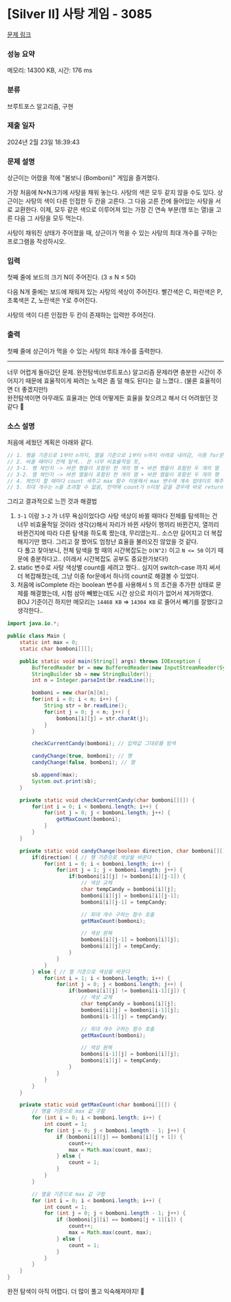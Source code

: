 # [Silver II] 사탕 게임 - 3085 

[문제 링크](https://www.acmicpc.net/problem/3085) 

### 성능 요약

메모리: 14300 KB, 시간: 176 ms

### 분류

브루트포스 알고리즘, 구현

### 제출 일자

2024년 2월 23일 18:39:43

### 문제 설명

<p>상근이는 어렸을 적에 "봄보니 (Bomboni)" 게임을 즐겨했다.</p>

<p>가장 처음에 N×N크기에 사탕을 채워 놓는다. 사탕의 색은 모두 같지 않을 수도 있다. 상근이는 사탕의 색이 다른 인접한 두 칸을 고른다. 그 다음 고른 칸에 들어있는 사탕을 서로 교환한다. 이제, 모두 같은 색으로 이루어져 있는 가장 긴 연속 부분(행 또는 열)을 고른 다음 그 사탕을 모두 먹는다.</p>

<p>사탕이 채워진 상태가 주어졌을 때, 상근이가 먹을 수 있는 사탕의 최대 개수를 구하는 프로그램을 작성하시오.</p>

### 입력 

 <p>첫째 줄에 보드의 크기 N이 주어진다. (3 ≤ N ≤ 50)</p>

<p>다음 N개 줄에는 보드에 채워져 있는 사탕의 색상이 주어진다. 빨간색은 C, 파란색은 P, 초록색은 Z, 노란색은 Y로 주어진다.</p>

<p>사탕의 색이 다른 인접한 두 칸이 존재하는 입력만 주어진다.</p>


### 출력 

 <p>첫째 줄에 상근이가 먹을 수 있는 사탕의 최대 개수를 출력한다.</p>
 
---
너무 어렵게 돌아갔던 문제. 완전탐색(브루트포스) 알고리즘 문제라면 충분한 시간이 주어지기 때문에 효율적이게 짜려는 노력은 좀 덜 해도 된다는 걸 느꼈다.. (물론 효율적이면 더 좋겠지만!)    
완전탐색이면 아무래도 효율과는 먼데 어떻게든 효율을 찾으려고 해서 더 어려웠던 것 같다 🥲  
### 소스 설명
처음에 세웠던 계획은 아래와 같다.
```java
// 1. 행을 기준으로 1부터 n까지, 열을 기준으로 1부터 n까지 아래로 내려감, 이중 for문을 두 번? => i-1 인덱스와 비교
// 2. 바꿀 때마다 전체 탐색.. 은 너무 비효율적일 듯,
// 3-1. 행 체인지 -> 바뀐 행들이 포함된 한 개의 행 + 바뀐 행들이 포함된 두 개의 열
// 3-2. 열 체인지 -> 바뀐 열들이 포함된 한 개의 열 + 바뀐 열들이 포함된 두 개의 행
// 4. 체인지 할 때마다 count 세주고 max 함수 이용해서 max 변수에 계속 업데이트 해주기, 함수 끝나면 0으로 초기화
// 5. 최대 개수는 n을 초과할 수 없음, 만약에 count가 n이랑 같을 경우에 바로 return 시켜서 끝내기
```

그리고 결과적으로 느낀 것과 해결법
1. ```3-1``` 이랑 ```3-2``` 가 너무 욕심이었다🙃 사탕 색상이 바뀔 때마다 전체를 탐색하는 건 너무 비효율적일 것이라 생각(```2```)해서 자리가 바뀐 사탕이 행끼리 바뀐건지, 열끼리 바뀐건지에 따라 다른 탐색을 하도록 짰는데, 무리였는지.. 소스만 길어지고 더 복잡해지기만 했다. 그리고 잘 짰어도 엄청난 효율을 불러오진 않았을 것 같다.    
다 풀고 찾아보니, 전체 탐색을 할 때의 시간복잡도는 ```O(N^2)``` 이고 ```N <= 50``` 이기 때문에 충분하다고.. (이래서 시간복잡도 공부도 중요한가보다!)   
2. static 변수로 사탕 색상별 count를 세려고 했다.. 심지어 switch-case 까지 써서 더 복잡해졌는데, 그냥 이중 for문에서 하나의 count로 해결볼 수 있었다.
3. 처음에 isComplete 라는 boolean 변수를 사용해서 ```5``` 의 조건을 추가한 상태로 문제를 해결했는데, 시험 삼아 빼봤는데도 시간 상으로 차이가 없어서 제거하였다.
   BOJ 기준이긴 하지만 메모리는 ```14468 KB``` => ```14304 KB``` 로 줄어서 빼기를 잘했다고 생각한다..
```java
import java.io.*;

public class Main {
    static int max = 0;
    static char bomboni[][];

    public static void main(String[] args) throws IOException {
        BufferedReader br = new BufferedReader(new InputStreamReader(System.in));
        StringBuilder sb = new StringBuilder();
        int n = Integer.parseInt(br.readLine());

        bomboni = new char[n][n];
        for(int i = 0; i < n; i++) {
            String str = br.readLine();
            for(int j = 0; j < n; j++) {
                bomboni[i][j] = str.charAt(j);
            }
        }

        checkCurrentCandy(bomboni); // 입력값 그대로를 탐색

        candyChange(true, bomboni); // 행
        candyChange(false, bomboni); // 열

        sb.append(max);
        System.out.print(sb);
    }

    private static void checkCurrentCandy(char bomboni[][]) {
        for(int i = 0; i < bomboni.length; i++) {
            for(int j = 0; j < bomboni.length; j++) {
                getMaxCount(bomboni);
            }
        }
    }

    private static void candyChange(boolean direction, char bomboni[][]) {
        if(direction) { // 행 기준으로 색상을 바꾼다
            for(int i = 0; i < bomboni.length; i++) {
                for(int j = 1; j < bomboni.length; j++) {
                    if(bomboni[i][j] != bomboni[i][j-1]) {
                        // 색상 교체
                        char tempCandy = bomboni[i][j];
                        bomboni[i][j] = bomboni[i][j-1];
                        bomboni[i][j-1] = tempCandy;

                        // 최대 개수 구하는 함수 호출
                        getMaxCount(bomboni);

                        // 색상 원복
                        bomboni[i][j-1] = bomboni[i][j];
                        bomboni[i][j] = tempCandy;
                    }
                }
            }
        } else { // 열 기준으로 색상을 바꾼다
            for(int i = 1; i < bomboni.length; i++) {
                for(int j = 0; j < bomboni.length; j++) {
                    if(bomboni[i][j] != bomboni[i-1][j]) {
                        // 색상 교체
                        char tempCandy = bomboni[i][j];
                        bomboni[i][j] = bomboni[i-1][j];
                        bomboni[i-1][j] = tempCandy;

                        // 최대 개수 구하는 함수 호출
                        getMaxCount(bomboni);

                        // 색상 원복
                        bomboni[i-1][j] = bomboni[i][j];
                        bomboni[i][j] = tempCandy;
                    }
                }
            }
        }
    }

    private static void getMaxCount(char bomboni[][]) {
        // 행을 기준으로 max 값 구함
        for (int i = 0; i < bomboni.length; i++) {
            int count = 1;
            for (int j = 0; j < bomboni.length - 1; j++) {
                if (bomboni[i][j] == bomboni[i][j + 1]) {
                    count++;
                    max = Math.max(count, max);
                } else {
                    count = 1;
                }
            }
        }

        // 열을 기준으로 max 값 구함
        for (int i = 0; i < bomboni.length; i++) {
            int count = 1;
            for (int j = 0; j < bomboni.length - 1; j++) {
                if (bomboni[j][i] == bomboni[j + 1][i]) {
                    count++;
                    max = Math.max(count, max);
                } else {
                    count = 1;
                }
            }
        }
    }
}
```
완전 탐색이 아직 어렵다. 더 많이 풀고 익숙해져야지! 🫠

